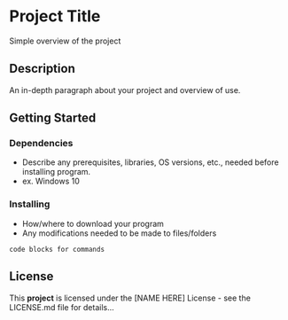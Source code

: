 # Project Title
Simple overview of the project
## Description
An in-depth paragraph about your project and overview of use.
## Getting Started
### Dependencies
  - Describe any prerequisites, libraries, OS versions, etc., needed before installing program.
  - ex. Windows 10
### Installing
  - How/where to download your program
  - Any modifications needed to be made to files/folders

```code blocks for commands```
## License
This **project** is licensed under the [NAME HERE] License - see the LICENSE.md file for details...

